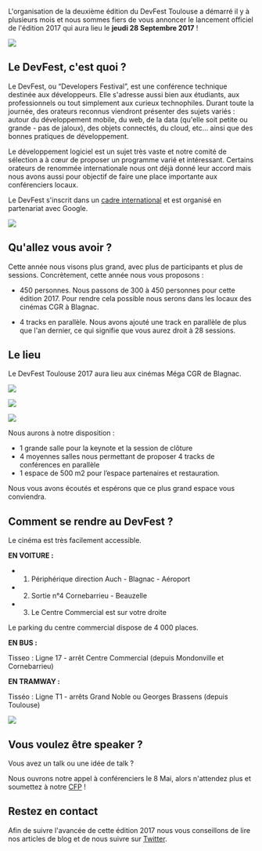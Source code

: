 L'organisation de la deuxième édition du DevFest Toulouse a démarré il y à plusieurs mois et nous sommes fiers de vous annoncer le lancement officiel de l'édition 2017 qui aura lieu le **jeudi 28 Septembre 2017** !

![](https://2017.devfesttoulouse.fr/images/posts/2017_header.png)

## Le DevFest, c'est quoi ?

Le  DevFest,  ou “Developers  Festival”,  est  une conférence  technique destinée aux  développeurs. Elle  s'adresse aussi bien  aux étudiants, aux professionnels ou tout simplement aux curieux technophiles.  Durant toute la journée, des orateurs reconnus viendront présenter des sujets variés : autour du développement mobile, du  web, de la data (qu'elle soit petite ou grande - pas de jaloux), des objets connectés, du cloud, etc... ainsi que des bonnes pratiques de  développement.

Le développement logiciel est un sujet très vaste et notre comité de sélection a à cœur de proposer un programme varié et intéressant. Certains orateurs de renommée internationale nous ont déjà donné leur accord mais nous avons aussi pour objectif de faire une place importante aux conférenciers locaux.

Le DevFest  s'inscrit dans un [cadre international](https://developers.google.com/events/devfest/) et est  organisé en partenariat avec Google. 

![](https://lh3.googleusercontent.com/OqUe239OzgkWSeTjuRacomCxOLf6zbYTUhTkjgPoMa01Uo8RIoKH1cg3Q3MJ1Athk6Axh5hGubI72W-Ptx37_pBFR6kzAuwUE4EZUu_yZ_oTvLzTHknXBJi2hyDRk795Pg2Uzf2UJmmE-Kvn9_C392yzug6rR3KUBeyu4fAeKS2rykrRLhFvSJkpAbD2ZSL5ZS_LDV3hqqYpHM9pV75xi8CUXEbgvBgM4YH-tLRAnFFTXkO_W0yCTgsYMOe4RDkdiLU9zHZuQxDtMZXGGbP9thO2p4kpLfNi1QQ5gsC8sCOgk2KCbX36GUCC_Vr9mrBQoRPEgmotIDuc-yRehCzPOHrPz2lCegP2Fi5fEQfqGLp9Td9r7KnfgoqnihCUk2B-1fvvviJunDfaJ2NjgUsYoYuWvD8YHCw9JVdBzsOJee_zRx6_S1Jxq5EFlYVVbyl14z5zS-0ISX_fBpdd8jyesXHqn5LUmbkjUqbEeKEfRC6tMjdgSVzrVsn-EeNfgRtMcEDY8XZqWY2qdvPjK9T2btHuScGJaYblZ7ht5tKWE6Mp8kT-sFVFReIpHuhbtfsXrshDpqq2HCZVANS9Xrvvh-DswyG7o_EUmb5ma6TXXMVyWYFHpg=w1268-h952-no)

## Qu'allez vous avoir ?

Cette année nous visons plus grand, avec plus de participants et plus de sessions. Concrètement, cette année nous vous proposons :
 
* 450 personnes. Nous passons de 300 à 450 personnes pour cette édition 2017. Pour rendre cela possible nous serons dans les locaux des cinémas CGR à Blagnac.

* 4 tracks en parallèle. Nous avons ajouté une track en parallèle de plus que l'an dernier, ce qui signifie que vous aurez droit à 28 sessions.

## Le lieu

Le DevFest Toulouse 2017 aura lieu aux cinémas Méga CGR de Blagnac.

![](https://2017.devfesttoulouse.fr/images/backgrounds/location_1.jpg)

![](https://2017.devfesttoulouse.fr/images/backgrounds/location_2.jpg)

![](https://2017.devfesttoulouse.fr/images/backgrounds/location_3.jpg)

Nous aurons à notre disposition :

* 1 grande salle pour la keynote et la session de clôture
* 4 moyennes salles nous permettant de proposer 4 tracks de conférences en parallèle
* 1 espace de 500 m2 pour l’espace partenaires et restauration.

Nous vous avons écoutés et espérons que ce plus grand espace vous conviendra.

## Comment se rendre au DevFest ?

Le cinéma est très facilement accessible.

 <b>EN VOITURE :</b>

* 1. Périphérique direction Auch - Blagnac - Aéroport
* 2. Sortie n°4 Cornebarrieu - Beauzelle
* 3. Le Centre Commercial est sur votre droite

Le parking du centre commercial dispose de 4 000 places.

<b>EN BUS :</b>

Tisseo :
Ligne 17 - arrêt Centre Commercial (depuis Mondonville et Cornebarrieu)

<b>EN TRAMWAY :</b>

Tisséo :
Ligne T1 - arrêts Grand Noble ou Georges Brassens (depuis Toulouse)

![](https://2017.devfesttoulouse.fr/images/posts/maps_cgr.png)

## Vous voulez être speaker ?

Vous avez un talk ou une idée de talk ?

Nous ouvrons notre appel à conférenciers le 8 Mai, alors n'attendez plus et soumettez à notre [CFP](https://devfest-toulouse.cfp.io) ! 

## Restez en contact

Afin de suivre l'avancée de cette édition 2017 nous vous conseillons de lire nos articles de blog et de nous suivre sur [Twitter](https://www.twitter.com/devfesttoulouse).
